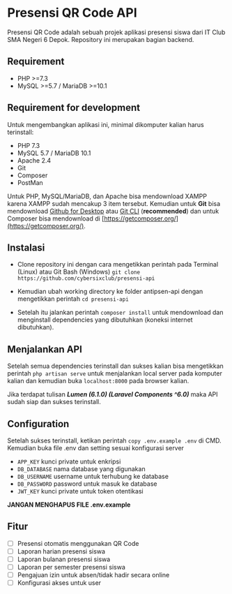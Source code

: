# Presensi QR Code API

Presensi QR Code adalah sebuah projek aplikasi presensi siswa dari IT Club SMA Negeri 6 Depok. Repository ini merupakan bagian backend.

## Requirement

- PHP >=7.3
- MySQL >=5.7 / MariaDB >=10.1

## Requirement for development

Untuk mengembangkan aplikasi ini, minimal dikomputer kalian harus terinstall:

- PHP 7.3
- MySQL 5.7 / MariaDB 10.1
- Apache 2.4
- Git
- Composer
- PostMan

Untuk PHP, MySQL/MariaDB, dan Apache bisa mendownload XAMPP karena XAMPP sudah mencakup 3 item tersebut. Kemudian untuk **Git** bisa mendownload [Github for Desktop](https://desktop.github.com) atau [Git CLI](https://git-scm.com/downloads) (**recommended**) dan untuk Composer bisa mendownload di [https://getcomposer.org/](https://getcomposer.org/).

## Instalasi

- Clone repository ini dengan cara mengetikkan perintah pada Terminal (Linux) atau Git Bash (Windows) `git clone https://github.com/cybersixclub/presensi-api`

- Kemudian ubah working directory ke folder antipsen-api dengan mengetikkan perintah `cd presensi-api`

- Setelah itu jalankan perintah `composer install` untuk mendownload dan menginstall dependencies yang dibutuhkan (koneksi internet dibutuhkan).

## Menjalankan API

Setelah semua dependencies terinstall dan sukses kalian bisa mengetikkan perintah `php artisan serve` untuk menjalankan local server pada komputer kalian dan kemudian buka `localhost:8000` pada browser kalian.

Jika terdapat tulisan _**Lumen (6.1.0) (Laravel Components ^6.0)**_ maka API sudah siap dan sukses terinstall.

## Configuration

Setelah sukses terinstall, ketikan perintah `copy .env.example .env` di CMD. Kemudian buka file .env dan setting sesuai konfigurasi server

- `APP_KEY` kunci private untuk enkripsi
- `DB_DATABASE` nama database yang digunakan
- `DB_USERNAME` username untuk terhubung ke database
- `DB_PASSWORD` password untuk masuk ke database
- `JWT_KEY` kunci private untuk token otentikasi

**JANGAN MENGHAPUS FILE .env.example**


## Fitur

- [ ] Presensi otomatis menggunakan QR Code
- [ ] Laporan harian presensi siswa
- [ ] Laporan bulanan presensi siswa
- [ ] Laporan per semester presensi siswa
- [ ] Pengajuan izin untuk absen/tidak hadir secara online
- [ ] Konfigurasi akses untuk user